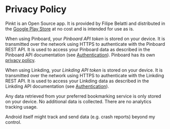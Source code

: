 # Privacy Policy

Pinkt is an Open Source app. It is provided by Filipe Belatti and distributed in the [Google Play Store](https://play.google.com/store/apps/details?id=com.fibelatti.pinboard) at no cost and is intended for use as is.

When using Pinboard, your _Pinboard API token_ is stored on your device. It is transmitted over the network using HTTPS to authenticate with the Pinboard REST API. It is used to access your Pinboard data as described in the Pinboard API documentation (see [Authentication](https://pinboard.in/api/)). Pinboard has its own [privacy policy](https://pinboard.in/privacy/).

When using Linkding, your _Linkding API token_ is stored on your device. It is transmitted over the network using HTTPS to authenticate with the Linkding REST API. It is used to access your Linkding data as described in the Linkding API documentation (see [Authentication](https://github.com/sissbruecker/linkding/blob/master/docs/API.md)).

Any data retrieved from your preferred bookmarking service is only stored on your device. No additional data is collected. There are no analytics tracking usage.

Android itself might track and send data (e.g. crash reports) beyond my control.
